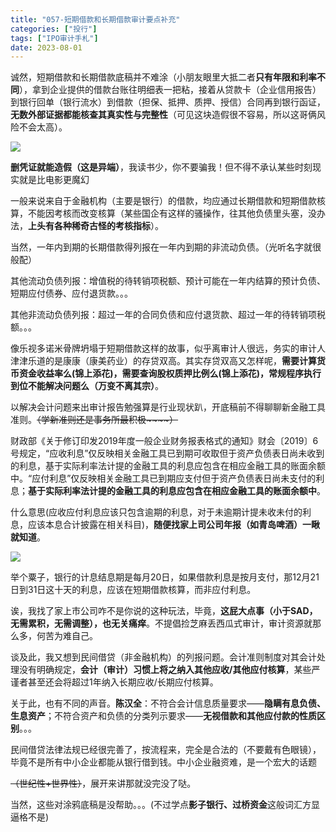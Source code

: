 ```yaml
---
title: "057-短期借款和长期借款审计要点补充"
categories: ["投行"]
tags: ["IPO审计手札"]
date: 2023-08-01
---
```

诚然，短期借款和长期借款底稿并不难涂（小朋友眼里大抵二者**只有年限和利率不同**），拿到企业提供的借款台账往明细表一把粘，接着从贷款卡（企业信用报告）到银行回单（银行流水）到借款（担保、抵押、质押、授信）合同再到银行函证，**无数外部证据都能核查其真实性与完整性**（可见这块造假很不容易，所以这哥俩风险不会太高）。

![](https://cdn.staticaly.com/gh/richffan/img@main/obsidian/IPO/057-短期借款和长期借款审计要点补充_1.webp)

**删凭证就能造假（这是异端）**，我读书少，你不要骗我！但不得不承认某些时刻现实就是比电影更魔幻

一般来说来自于金融机构（主要是银行）的借款，均应通过长期借款和短期借款核算，不能因考核而改变核算（某些国企有这样的骚操作，往其他负债里头塞，没办法，**上头有各种稀奇古怪的考核指标**）。

当然，一年内到期的长期借款得列报在一年内到期的非流动负债。（光听名字就很般配）

其他流动负债列报：增值税的待转销项税额、预计可能在一年内结算的预计负债、短期应付债券、应付退货款。。。

其他非流动负债列报：超过一年的合同负债和应付退货款、超过一年的待转销项税额。。。

像乐视多诺米骨牌坍塌于短期借款这样的故事，似乎离审计人很远，务实的审计人津津乐道的是康康（康美药业）的存贷双高。其实存贷双高又怎样呢，**需要计算货币资金收益率么(锦上添花)，需要查询股权质押比例么(锦上添花)，常规程序执行到位不能解决问题么（万变不离其宗）**。

以解决会计问题来出审计报告勉强算是行业现状趴，开底稿前不得聊聊新金融工具准则。~~（学新准则还是事务所最积极~~~~）~~

财政部《关于修订印发2019年度一般企业财务报表格式的通知》财会〔2019〕6号规定，“应收利息”仅反映相关金融工具已到期可收取但于资产负债表日尚未收到的利息，基于实际利率法计提的金融工具的利息应包含在相应金融工具的账面余额中。“应付利息”仅反映相关金融工具已到期应支付但于资产负债表日尚未支付的利息；**基于实际利率法计提的金融工具的利息应包含在相应金融工具的账面余额中**。

什么意思(应收应付利息应该只包含逾期的利息，对于未逾期计提未收未付的利息，应该本息合计披露在相关科目)，**随便找家上司公司年报（如青岛啤酒）一瞅就知道**。

![](https://cdn.staticaly.com/gh/richffan/img@main/obsidian/IPO/057-短期借款和长期借款审计要点补充_2.webp)

举个粟子，银行的计息结息期是每月20日，如果借款利息是按月支付，那12月21日到31日这十天的利息，应该在短期借款核算，而非应付利息。

诶，我找了家上市公司咋不是你说的这种玩法，毕竟，**这屁大点事（小于SAD，无需累积，无需调整），也无关痛痒**。不提倡捡芝麻丢西瓜式审计，审计资源就那么多，何苦为难自己。

谈及此，我又想到民间借贷（非金融机构）的列报问题。会计准则制度对其会计处理没有明确规定，**会计（审计）习惯上将之纳入其他应收/其他应付核算**，某些严谨者甚至还会将超过1年纳入长期应收/长期应付核算。

关于此，也有不同的声音。**陈汉全**：不符合会计信息质量要求——**隐瞒有息负债、生息资产**；不符合资产和负债的分类列示要求——**无视借款和其他应付款的性质区别**。。。

民间借贷法律法规已经很完善了，按流程来，完全是合法的（不要戴有色眼镜），毕竟不是所有中小企业都能从银行借到钱。中小企业融资难，是一个宏大的话题

~~（世纪性+世界性）~~，展开来讲那就没完没了哒。

当然，这些对涂鸦底稿是没帮助。。。(不过学点**影子银行、过桥资金**这般词汇方显逼格不是)